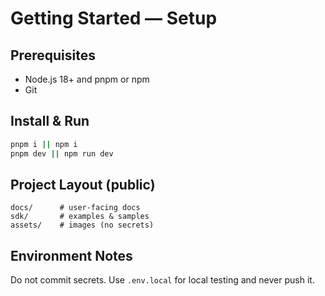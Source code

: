 # Getting Started — Setup

## Prerequisites
- Node.js 18+ and pnpm or npm
- Git

## Install & Run
```bash
pnpm i || npm i
pnpm dev || npm run dev
```

## Project Layout (public)
```
docs/      # user-facing docs
sdk/       # examples & samples
assets/    # images (no secrets)
```

## Environment Notes
Do not commit secrets. Use `.env.local` for local testing and never push it.
